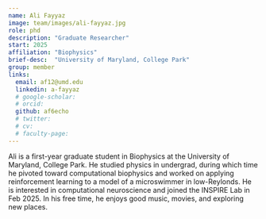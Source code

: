 ```yaml
---
name: Ali Fayyaz
image: team/images/ali-fayyaz.jpg
role: phd
description: "Graduate Researcher"
start: 2025
affiliation: "Biophysics"
brief-desc:  "University of Maryland, College Park"
group: member
links:
  email: af12@umd.edu
  linkedin: a-fayyaz
  # google-scholar: 
  # orcid: 
  github: af6echo
  # twitter:   
  # cv: 
  # faculty-page: 
---
```

Ali is a first-year graduate student in Biophysics at the University of Maryland, College Park. He studied physics in undergrad, during which time he pivoted toward computational biophysics and worked on applying reinforcement learning to a model of a microswimmer in low-Reylonds. He is interested in computational neuroscience and joined the INSPIRE Lab in Feb 2025. In his free time, he enjoys good music, movies, and exploring new places.